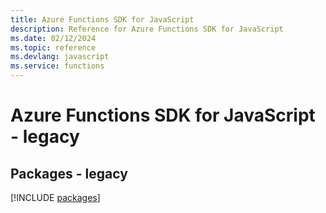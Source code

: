 ```yaml
---
title: Azure Functions SDK for JavaScript
description: Reference for Azure Functions SDK for JavaScript
ms.date: 02/12/2024
ms.topic: reference
ms.devlang: javascript
ms.service: functions
---
```

# Azure Functions SDK for JavaScript - legacy
## Packages - legacy
[!INCLUDE [packages](functions-index.md)]